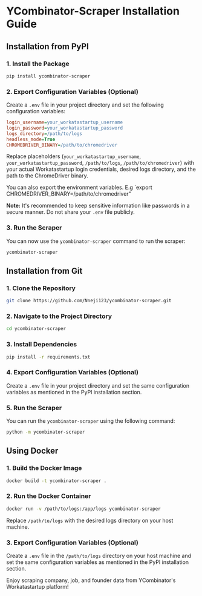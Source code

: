 # YCombinator-Scraper Installation Guide

## Installation from PyPI

### 1. Install the Package

```bash
pip install ycombinator-scraper
```

### 2. Export Configuration Variables (Optional)

Create a `.env` file in your project directory and set the following configuration variables:

```ini
login_username=your_workatastartup_username
login_password=your_workatastartup_password
logs_directory=/path/to/logs
headless_mode=True
CHROMEDRIVER_BINARY=/path/to/chromedriver
```

Replace placeholders (`your_workatastartup_username`, `your_workatastartup_password`, `/path/to/logs`, `/path/to/chromedriver`) with your actual Workatastartup login credentials, desired logs directory, and the path to the ChromeDriver binary.

You can also export the environment variables. E.g `export CHROMEDRIVER_BINARY=/path/to/chromedriver"

**Note:** It's recommended to keep sensitive information like passwords in a secure manner. Do not share your `.env` file publicly.

### 3. Run the Scraper

You can now use the `ycombinator-scraper` command to run the scraper:

```bash
ycombinator-scraper
```

## Installation from Git

### 1. Clone the Repository

```bash
git clone https://github.com/Nneji123/ycombinator-scraper.git
```

### 2. Navigate to the Project Directory

```bash
cd ycombinator-scraper
```

### 3. Install Dependencies

```bash
pip install -r requirements.txt
```

### 4. Export Configuration Variables (Optional)

Create a `.env` file in your project directory and set the same configuration variables as mentioned in the PyPI installation section.

### 5. Run the Scraper

You can run the `ycombinator-scraper` using the following command:

```bash
python -m ycombinator-scraper
```

## Using Docker

### 1. Build the Docker Image

```bash
docker build -t ycombinator-scraper .
```

### 2. Run the Docker Container

```bash
docker run -v /path/to/logs:/app/logs ycombinator-scraper
```

Replace `/path/to/logs` with the desired logs directory on your host machine.

### 3. Export Configuration Variables (Optional)

Create a `.env` file in the `/path/to/logs` directory on your host machine and set the same configuration variables as mentioned in the PyPI installation section.

Enjoy scraping company, job, and founder data from YCombinator's Workatastartup platform!
